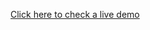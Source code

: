 <a href="https://marcelonipromucena.github.io/monsters-rolodex">Click here to check a live demo</a>
